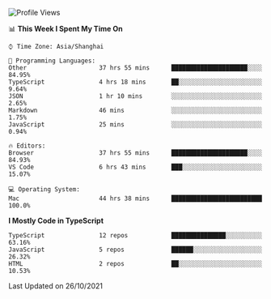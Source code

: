 <!--START_SECTION:waka-->
![Profile Views](http://img.shields.io/badge/Profile%20Views-0-blue)

📊 **This Week I Spent My Time On** 

```text
⌚︎ Time Zone: Asia/Shanghai

💬 Programming Languages: 
Other                    37 hrs 55 mins      █████████████████████░░░░   84.95% 
TypeScript               4 hrs 18 mins       ██░░░░░░░░░░░░░░░░░░░░░░░   9.64% 
JSON                     1 hr 10 mins        ░░░░░░░░░░░░░░░░░░░░░░░░░   2.65% 
Markdown                 46 mins             ░░░░░░░░░░░░░░░░░░░░░░░░░   1.75% 
JavaScript               25 mins             ░░░░░░░░░░░░░░░░░░░░░░░░░   0.94%

🔥 Editors: 
Browser                  37 hrs 55 mins      █████████████████████░░░░   84.93% 
VS Code                  6 hrs 43 mins       ███░░░░░░░░░░░░░░░░░░░░░░   15.07%

💻 Operating System: 
Mac                      44 hrs 38 mins      █████████████████████████   100.0%

```

**I Mostly Code in TypeScript** 

```text
TypeScript               12 repos            ███████████████░░░░░░░░░░   63.16% 
JavaScript               5 repos             ██████░░░░░░░░░░░░░░░░░░░   26.32% 
HTML                     2 repos             ██░░░░░░░░░░░░░░░░░░░░░░░   10.53%

```



 Last Updated on 26/10/2021
<!--END_SECTION:waka-->
